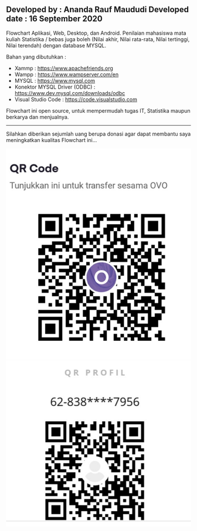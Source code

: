 Developed by : Ananda Rauf Maududi
Developed date : 16 September 2020
-----------------------------------------------------------------------------------------------------------------------

Flowchart Aplikasi, Web, Desktop, dan Android.
Penilaian mahasiswa mata kuliah Statistika / bebas juga boleh (Nilai akhir, Nilai rata-rata, Nilai tertinggi, Nilai terendah) dengan database MYSQL.

Bahan yang dibutuhkan :

- Xammp : https://www.apachefriends.org
- Wampp : https://www.wampserver.com/en
- MYSQL : https://www.mysql.com
- Konektor MYSQL Driver (ODBC) : https://www.dev.mysql.com/downloads/odbc
- Visual Studio Code : https://code.visualstudio.com


Flowchart ini open source, untuk mempermudah tugas IT, Statistika maupun berkarya dan menjualnya.

------------------------------------------------------------------------------------------------------

Silahkan diberikan sejumlah uang berupa donasi agar dapat membantu saya meningkatkan kualitas Flowchart ini...

![alt text](https://raw.githubusercontent.com/AnandaRauf/Flowchart-penilaian-nilai-akhir-rata-rendah-tinggi-mhs/master/OvoCash.jpg)
![alt text](https://raw.githubusercontent.com/AnandaRauf/Flowchart-penilaian-nilai-akhir-rata-rendah-tinggi-mhs/master/Dana.jpg)